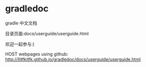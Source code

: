 gradledoc
=========

gradle 中文文档

目录页面:docs/userguide/userguide.html

欢迎一起参与:)



HOST webpages using github:
http://llitfkitfk.github.io/gradledoc/docs/userguide/userguide.html

